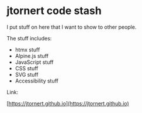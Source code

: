 # jtornert code stash

I put stuff on here that I want to show to other people.

The stuff includes:

-   htmx stuff
-   Alpine.js stuff
-   JavaScript stuff
-   CSS stuff
-   SVG stuff
-   Accessibility stuff

Link:

[https://jtornert.github.io](https://jtornert.github.io)
